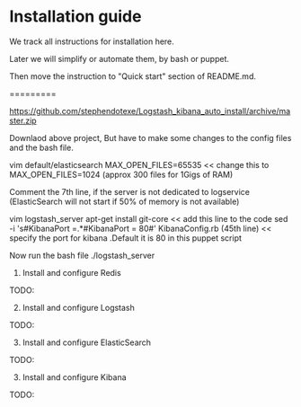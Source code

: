 Installation guide
=========

We track all instructions for installation here.

Later we will simplify or automate them, by bash or puppet. 

Then move the instruction to "Quick start" section of README.md.

=========

https://github.com/stephendotexe/Logstash_kibana_auto_install/archive/master.zip

Downlaod above project, But have to make some changes to the config files and the bash file. 

vim default/elasticsearch
MAX_OPEN_FILES=65535  << change this to MAX_OPEN_FILES=1024  (approx 300 files for 1Gigs of RAM)


Comment the 7th line, if the server is not dedicated to logservice (ElasticSearch will not start if 50% of memory is not available)

vim logstash_server
apt-get install git-core  << add this line to the code
sed -i 's#KibanaPort =.*#KibanaPort = 80#' KibanaConfig.rb  (45th line)  << specify the port for kibana .Default it is 80 in this puppet script

Now run the bash file
./logstash_server




1. Install and configure Redis

TODO:

2. Install and configure Logstash

TODO:

3. Install and configure ElasticSearch

TODO:

3. Install and configure Kibana

TODO:

